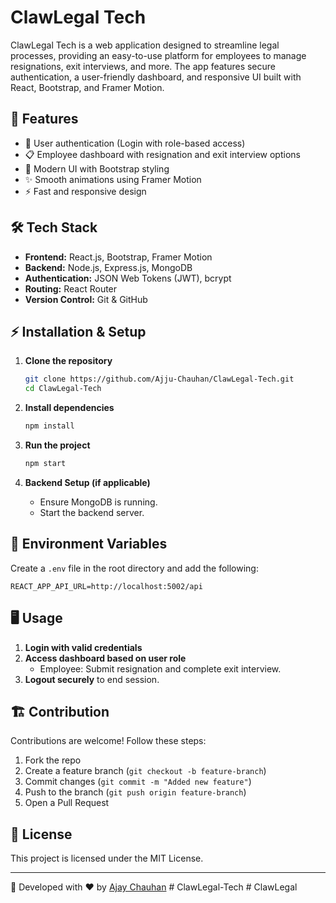 # ClawLegal Tech

ClawLegal Tech is a web application designed to streamline legal processes, providing an easy-to-use platform for employees to manage resignations, exit interviews, and more. The app features secure authentication, a user-friendly dashboard, and responsive UI built with React, Bootstrap, and Framer Motion.

## 🚀 Features

- 🔑 User authentication (Login with role-based access)
- 📋 Employee dashboard with resignation and exit interview options
- 🎨 Modern UI with Bootstrap styling
- ✨ Smooth animations using Framer Motion
- ⚡ Fast and responsive design

## 🛠 Tech Stack

- **Frontend:** React.js, Bootstrap, Framer Motion
- **Backend:** Node.js, Express.js, MongoDB
- **Authentication:** JSON Web Tokens (JWT), bcrypt
- **Routing:** React Router
- **Version Control:** Git & GitHub

## ⚡ Installation & Setup

1. **Clone the repository**
   ```sh
   git clone https://github.com/Ajju-Chauhan/ClawLegal-Tech.git
   cd ClawLegal-Tech
   ```

2. **Install dependencies**
   ```sh
   npm install
   ```

3. **Run the project**
   ```sh
   npm start
   ```

4. **Backend Setup (if applicable)**
   - Ensure MongoDB is running.
   - Start the backend server.

## 🔑 Environment Variables

Create a `.env` file in the root directory and add the following:
```
REACT_APP_API_URL=http://localhost:5002/api
```

## 🖥️ Usage

1. **Login with valid credentials**
2. **Access dashboard based on user role**
   - Employee: Submit resignation and complete exit interview.
3. **Logout securely** to end session.

## 🏗️ Contribution

Contributions are welcome! Follow these steps:

1. Fork the repo
2. Create a feature branch (`git checkout -b feature-branch`)
3. Commit changes (`git commit -m "Added new feature"`)
4. Push to the branch (`git push origin feature-branch`)
5. Open a Pull Request

## 📜 License

This project is licensed under the MIT License.

---

🚀 Developed with ❤️ by [Ajay Chauhan](https://github.com/Ajju-Chauhan)
#   C l a w L e g a l - T e c h  
 #   C l a w L e g a l  
 